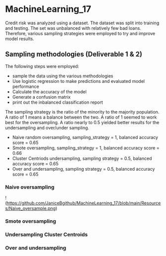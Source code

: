 # MachineLearning_17

Credit risk was analyzed using a dataset.  The dataset was split into training and testing.  The set was unbalanced with relatively few bad loans.  Therefore, various sampling strategies were employed to try and improve model results. 

## Sampling methodologies (Deliverable 1 & 2)

The following steps were employed: 
- sample the data using the various methodologies
- Use logistic regression to make predictions and evaluated model performance
- Calculate the accuracy of the model 
- Generate a confusion matrix
- print out the inbalanced classification report


The sampling strategy is the ratio of the minority to the majority population.  A ratio of 1 means a balance between the two.  A ratio of 1 seemed to work best for the oversampling.  A ratio nearly to 0.5 yielded better results for the undersampling and over/under sampling.
- Naive random oversampling, sampling_strategy = 1, balanced accuracy score = 0.65
- Smote oversampling, sampling_strategy = 1, balanced accuracy score = 0.66
- Cluster Centriods undersampling, sampling strategy = 0.5, balanced accuracy score = 0.65
- Over and undersampling, sampling strategy = 0.5, balanced accuracy score = 0.65

### Naive oversampling
!(https://github.com/JaniceBgithub/MachineLearning_17/blob/main/Resources/Naive_oversample.png)

### Smote oversampling


### Undersampling Cluster Centroids


### Over and undersampling



